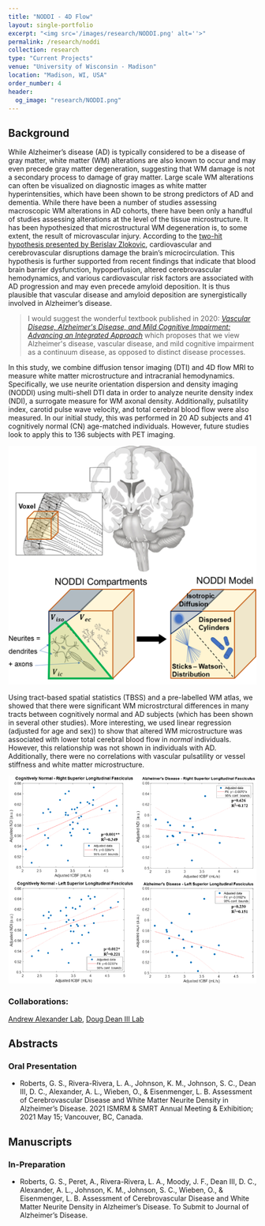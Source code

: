 ```yaml
---
title: "NODDI - 4D Flow"
layout: single-portfolio
excerpt: "<img src='/images/research/NODDI.png' alt=''>"
permalink: /research/noddi
collection: research
type: "Current Projects"
venue: "University of Wisconsin - Madison"
location: "Madison, WI, USA"
order_number: 4
header: 
  og_image: "research/NODDI.png"
---
```


Background
------
While Alzheimer’s disease (AD) is typically considered to be a disease of gray matter, white matter (WM) alterations are also known to occur and may even precede gray matter degeneration, suggesting that WM damage is not a secondary process to damage of gray matter. Large scale WM alterations can often be visualized on diagnostic images as white matter hyperintensities, which have been shown to be strong predictors of AD and dementia. While there have been a number of studies assessing macroscopic WM alterations in AD cohorts, there have been only a handful of studies assessing alterations at the level of the tissue microstructure. It has been hypothesized that microstructural WM degeneration is, to some extent, the result of microvascular injury. According to the [two-hit hypothesis presented by Berislav Zlokovic]( https://www.nature.com/articles/nrn3114), cardiovascular and cerebrovascular disruptions damage the brain’s microcirculation.  This hypothesis is further supported from recent findings that indicate that blood brain barrier dysfunction, hypoperfusion, altered cerebrovascular hemodynamics, and various cardiovascular risk factors are associated with AD progression and may even precede amyloid deposition. It is thus plausible that vascular disease and amyloid deposition are synergistically involved in Alzheimer’s disease.

> I would suggest the wonderful textbook published in 2020: [*Vascular Disease, Alzheimer's Disease, and Mild Cognitive Impairment: Advancing an Integrated Approach*](https://books.google.com/books?id=XnPKDwAAQBAJ) which proposes that we view Alzheimer's disease, vascular disease, and mild cognitive impairment as a continuum disease, as opposed to distinct disease processes.

In this study, we combine diffusion tensor imaging (DTI) and 4D flow MRI to measure white matter microstructure and intracranial hemodynamics. Specifically, we use neurite orientation dispersion and density imaging (NODDI) using multi-shell DTI data in order to analyze neurite density index (NDI), a surrogate measure for WM axonal density. Additionally, pulsatility index, carotid pulse wave velocity, and total cerebral blood flow were also measured. In our initial study, this was performed in 20 AD subjects and 41 cognitively normal (CN) age-matched individuals. However, future studies look to apply this to 136 subjects with PET imaging. 

![](/images/research/NODDI_2_ndi.png)

Using tract-based spatial statistics (TBSS) and a pre-labelled WM atlas, we showed that there were significant WM microstrctural differences in many tracts between cognitively normal and AD subjects (which has been shown in several other studies). More interesting, we used linear regression (adjusted for age and sex)) to show that altered WM microstructure was associated with lower total cerebral blood flow in *normal* individuals. However, this relationship was not shown in individuals with AD. Additionally, there were no correlations with vascular pulsatility or vessel stiffness and white matter microstructure.

![](/images/research/NODDI_1_results.png)
### Collaborations: 
[Andrew Alexander Lab](https://www.waisman.wisc.edu/staff/alexander-andrew/), [Doug Dean III Lab](https://www.waisman.wisc.edu/staff/dean-iii-doug/)

Abstracts
------
### Oral Presentation
* Roberts, G. S., Rivera-Rivera, L. A., Johnson, K. M., Johnson, S. C., Dean III, D. C., Alexander, A. L., Wieben, O., & Eisenmenger, L. B. Assessment of Cerebrovascular Disease and White Matter Neurite Density in Alzheimer’s Disease. 2021 ISMRM & SMRT Annual Meeting & Exhibition; 2021 May 15; Vancouver, BC, Canada.

Manuscripts
------
### In-Preparation
* Roberts, G. S., Peret, A., Rivera-Rivera, L. A., Moody, J. F., Dean III, D. C., Alexander, A. L., Johnson, K. M., Johnson, S. C., Wieben, O., & Eisenmenger, L. B. Assessment of Cerebrovascular Disease and White Matter Neurite Density in Alzheimer’s Disease. To Submit to Journal of Alzheimer’s Disease.

